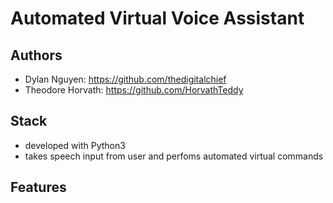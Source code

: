 # Automated Virtual Voice Assistant

## Authors
  * Dylan Nguyen: https://github.com/thedigitalchief
  * Theodore Horvath: https://github.com/HorvathTeddy

## Stack
  * developed with Python3
  * takes speech input from user and perfoms automated virtual commands


## Features
